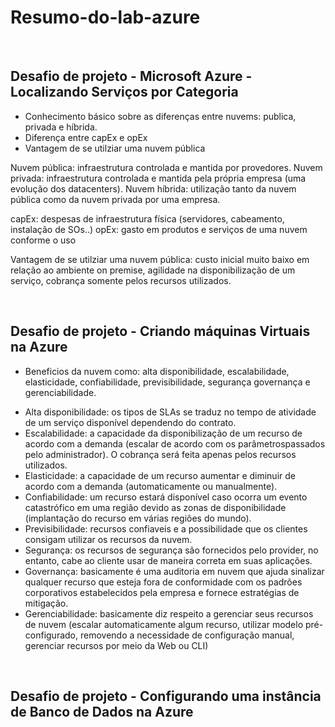 # Resumo-do-lab-azure
<br>

## Desafio de projeto - Microsoft Azure - Localizando Serviços por Categoria

- Conhecimento básico sobre as diferenças entre nuvems: publica, privada e híbrida.
- Diferença entre capEx e opEx
- Vantagem de se utilziar uma nuvem pública

Nuvem pública: infraestrutura controlada e mantida por provedores.
Nuvem privada: infraestrutura controlada e mantida pela própria empresa (uma evolução dos datacenters).
Nuvem híbrida: utilização tanto da nuvem pública como da nuvem privada por uma empresa.

capEx: despesas de infraestrutura física (servidores, cabeamento, instalação de SOs..)
opEx: gasto em produtos e serviços de uma nuvem conforme o uso

Vantagem de se utilziar uma nuvem pública: custo inicial muito baixo em relação ao ambiente on premise, agilidade na disponibilização de um serviço,
cobrança somente pelos recursos utilizados.

<br>

## Desafio de projeto - Criando máquinas Virtuais na Azure

- Beneficios da nuvem como: alta disponibilidade, escalabilidade, elasticidade, confiabilidade, previsibilidade, segurança governança e gerenciabilidade.

* Alta disponibilidade: os tipos de SLAs se traduz no tempo de atividade de um serviço disponível dependendo do contrato.
* Escalabilidade: a capacidade da disponibilização de um recurso de acordo com a demanda (escalar de acordo com os parâmetrospassados pelo administrador).
O cobrança será feita apenas pelos recursos utilizados.
* Elasticidade: a capacidade de um recurso aumentar e diminuir de acordo com a demanda (automaticamente ou manualmente).
* Confiabilidade: um recurso estará disponível caso ocorra um evento catastrófico em uma região devido as zonas de disponibilidade (implantação do recurso
em várias regiões do mundo).
* Previsibilidade: recursos confiaveis e a possibilidade que os clientes consigam utilizar os recursos da nuvem.
* Segurança: os recursos de segurança são fornecidos pelo provider, no entanto, cabe ao cliente usar de maneira correta em suas aplicações.
* Governança: basicamente é uma auditoria em nuvem que ajuda sinalizar qualquer recurso que esteja fora de conformidade com os padrões corporativos estabelecidos pela empresa e fornece estratégias de mitigação.
* Gerenciabilidade: basicamente diz respeito a gerenciar seus recursos de nuvem (escalar automaticamente algum recurso, utilizar modelo pré-configurado, removendo a necessidade de configuração manual, gerenciar recursos por meio da Web ou CLI)

<br>

## Desafio de projeto - Configurando uma instância de Banco de Dados na Azure

